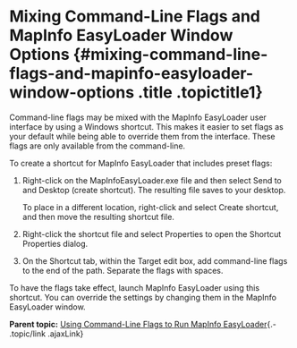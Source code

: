 Mixing Command-Line Flags and MapInfo EasyLoader Window Options {#mixing-command-line-flags-and-mapinfo-easyloader-window-options .title .topictitle1}
===============================================================

<div class="body taskbody">

<div class="section context">

Command-line flags may be mixed with the MapInfo EasyLoader user interface by using a Windows shortcut. This makes it easier to set flags as your default while being able to override them from the interface. These flags are only available from the command-line.

</div>

To create a shortcut for MapInfo EasyLoader that includes preset flags:

1.  <span class="ph cmd">Right-click on the <span class="ph filepath">MapInfoEasyLoader.exe</span> file and then select <span class="ph uicontrol">Send to</span> and <span class="ph uicontrol">Desktop (create shortcut)</span>. The resulting file saves to your desktop.</span>
    <div class="itemgroup info">

    To place in a different location, right-click and select <span class="ph uicontrol">Create shortcut</span>, and then move the resulting shortcut file.

    </div>

2.  <span class="ph cmd">Right-click the shortcut file and select <span class="ph uicontrol">Properties</span> to open the <span class="keyword wintitle">Shortcut Properties</span> dialog.</span>
3.  <span class="ph cmd">On the <span class="ph uicontrol">Shortcut</span> tab, within the <span class="ph uicontrol">Target</span> edit box, add command-line flags to the end of the path. Separate the flags with spaces.</span>

<div class="section result">

To have the flags take effect, launch MapInfo EasyLoader using this shortcut. You can override the settings by changing them in the MapInfo EasyLoader window.

</div>

</div>

<div class="related-links" functx="http://www.functx.com">

<div class="related-links-title">

</div>

<div class="familylinks">

<div class="parentlink">

**Parent topic:** [Using Command-Line Flags to Run MapInfo EasyLoader](guide/productivity/../../guide/productivity/usingcommandlineflags.html){.- .topic/link .ajaxLink}

</div>

</div>

</div>

